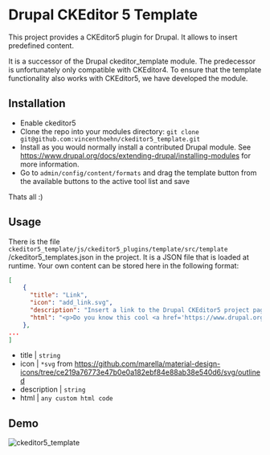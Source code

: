 
# Drupal CKEditor 5 Template

This project provides a CKEditor5 plugin for Drupal. It allows to insert predefined content.  

It is a successor of the Drupal ckeditor_template module. The predecessor is unfortunately only compatible with CKEditor4. To ensure that the template functionality also works with CKEditor5, we have developed the module. 




## Installation

* Enable ckeditor5 
* Clone the repo into your modules directory:
  `git clone git@github.com:vincenthoehn/ckeditor5_template.git`
* Install as you would normally install a contributed Drupal module.
  See https://www.drupal.org/docs/extending-drupal/installing-modules for more
  information.
* Go to `admin/config/content/formats` and drag the template button from the available buttons to the active tool list and save

Thats all :)

## Usage

There is the file `ckeditor5_template/js/ckeditor5_plugins/template/src/template`
/ckeditor5_templates.json in the project. It is a JSON file that is loaded at runtime. 
Your own content can be stored here in the following format:

```json
[
    {
      "title": "Link",
      "icon": "add_link.svg",
      "description": "Insert a link to the Drupal CKEditor5 project page.",
      "html": "<p>Do you know this cool <a href='https://www.drupal.org/project/ckeditor5' target='_blank'>editor</a>?</p>"
    },
...
]
```

* title | `string`
* icon | `*svg` from https://github.com/marella/material-design-icons/tree/ce219a76773e47b0e0a182ebf84e88ab38e540d6/svg/outlined
* description | `string`
* html | `any custom html code`

## Demo
![ckeditor5_template](https://github.com/vincenthoehn/ckeditor5_template/assets/78547173/9fda4c64-a416-4b10-b46c-360daeded1b8)

 
